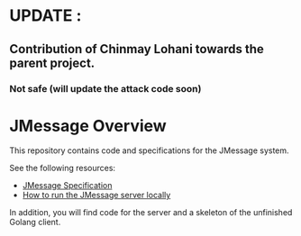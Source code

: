 # UPDATE :
## Contribution of Chinmay Lohani towards the parent project.
### Not safe (will update the attack code soon)


# JMessage Overview

This repository contains code and specifications for the JMessage system.

See the following resources:

* [JMessage Specification](specification.md)
* [How to run the JMessage server locally](running_server.md)

In addition, you will find code for the server and a skeleton of the unfinished Golang client.
